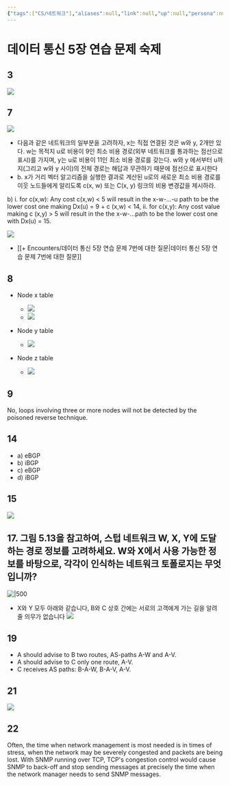 ```yaml
---
{"tags":["CS/네트워크"],"aliases":null,"link":null,"up":null,"persona":null,"index":null,"related":null,"date_created":"2024-04-24","date_modified":"2024-04-24","dg-publish":true,"permalink":"/encounters/5/","dgPassFrontmatter":true,"noteIcon":"1","created":"2024-04-24T16:05:53.619+09:00","updated":"2024-04-30T11:53:31.502+09:00"}
---
```


# 데이터 통신 5장 연습 문제 숙제
## 3
![](https://i.imgur.com/8sHNw7h.png)
## 7
![](https://i.imgur.com/Pc66nni.png)
- 다음과 같은 네트워크의 일부분을 고려하자, x는 직접 연결된 것은 w와 y, 2개만 있다. w는 목적지 u로 비용이 9인 최소 비용 경로(외부 네트워크를 통과하는 점선으로 표시)를 가지며, y는 u로 비용이 11인 최소 비용 경로를 갖는다. w와 y 에서부터 u까지(그리고 w와 y 사이)의 전체 경로는 해답과 무관하기 때문에 점선으로 표시한다
- b. x가 거리 벡터 알고리즘을 실행한 결과로 계산된 u로의 새로운 최소 비용 경로를 이웃 노드들에게 알리도록 c(x, w) 또는 C(x, y) 링크의 비용 변경값을 제시하라.

b) i. for c(x,w): Any cost c(x,w) < 5 will result in the x-w-…-u path to be the lower cost
one making Dx(u) = 9 + c (x,w) < 14, ii. for c(x,y): Any cost value making c (x,y) > 5
will result in the the x-w-…path to be the lower cost one with Dx(u) = 15.

![](https://i.imgur.com/rZIyUWz.png)
- [[+ Encounters/데이터 통신 5장 연습 문제 7번에 대한 질문\|데이터 통신 5장 연습 문제 7번에 대한 질문]]

## 8
- Node x table
	- ![](https://i.imgur.com/VjqWo7d.png)
	- ![](https://i.imgur.com/evRHNzX.png)

- Node y table
	- ![](https://i.imgur.com/EPhYtMj.png)

- Node z table
	- ![](https://i.imgur.com/OXajabt.png)

## 9
No, loops involving three or more nodes will not be detected by the poisoned reverse technique.

## 14
- a) eBGP
- b) iBGP
- c) eBGP
- d) iBGP

## 15
![](https://i.imgur.com/u53Qz9S.png)

## 17. 그림 5.13을 참고하여, 스텁 네트워크 W, X, Y에 도달하는 경로 정보를 고려하세요. W와 X에서 사용 가능한 정보를 바탕으로, 각각이 인식하는 네트워크 토폴로지는 무엇입니까? 
![|500](https://i.imgur.com/Oj3wFnV.png)


- X와 Y 모두 아래와 같습니다, B와 C 상호 간에는 서로의 고객에게 가는 길을 알려 줄 의무가 없습니다
	![](https://i.imgur.com/VcBDkCB.png)

## 19
- A should advise to B two routes, AS-paths A-W and A-V.
- A should advise to C only one route, A-V.
- C receives AS paths: B-A-W, B-A-V, A-V.

## 21

![](https://i.imgur.com/r8qvHh4.png)


## 22

Often, the time when network management is most needed is in times of stress, when the network may be severely congested and packets are being lost. With SNMP running over TCP, TCP's congestion control would cause SNMP to back-off and stop sending messages at precisely the time when the network manager needs to send SNMP messages.